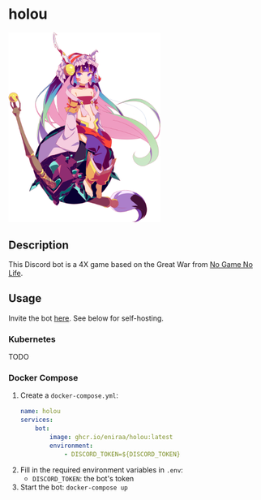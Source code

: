 # holou

<img src="https://raw.githubusercontent.com/eniraa/holou/master/holou.png" width="300" />

## Description
This Discord bot is a 4X game based on the Great War from [No Game No Life](http://ngnl.jp/).

## Usage

Invite the bot [here](https://discord.com/oauth2/authorize?client_id=1240348980362350672). See below for self-hosting.

### Kubernetes

TODO

### Docker Compose

1. Create a `docker-compose.yml`:
    ```yml
    name: holou
    services:
        bot:
            image: ghcr.io/eniraa/holou:latest
            environment:
                - DISCORD_TOKEN=${DISCORD_TOKEN}
    ```
2. Fill in the required environment variables in `.env`:
   - `DISCORD_TOKEN`: the bot's token
3. Start the bot: `docker-compose up`
